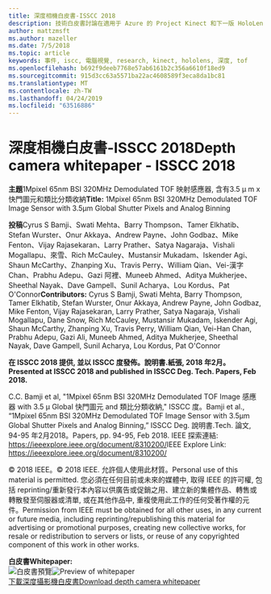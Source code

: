 ```yaml
---
title: 深度相機白皮書-ISSCC 2018
description: 技術白皮書討論在適用于 Azure 的 Project Kinect 和下一版 HoloLens 中使用的深度攝影機。
author: mattzmsft
ms.author: mazeller
ms.date: 7/5/2018
ms.topic: article
keywords: 事件, iscc, 電腦視覺, research, kinect, hololens, 深度, tof
ms.openlocfilehash: b692f9deeb7768e57ab6161b2c356a6610f18ed9
ms.sourcegitcommit: 915d3cc63a5571ba22ac4608589f3eca8da1bc81
ms.translationtype: MT
ms.contentlocale: zh-TW
ms.lasthandoff: 04/24/2019
ms.locfileid: "63516886"
---
```

# <a name="depth-camera-whitepaper---isscc-2018"></a><span data-ttu-id="0a169-104">深度相機白皮書-ISSCC 2018</span><span class="sxs-lookup"><span data-stu-id="0a169-104">Depth camera whitepaper - ISSCC 2018</span></span>

<span data-ttu-id="0a169-105">**主題**1Mpixel 65nm BSI 320MHz Demodulated TOF 映射感應器, 含有3.5 μ m x 快門圖元和類比分類收納</span><span class="sxs-lookup"><span data-stu-id="0a169-105">**Title:** 1Mpixel 65nm BSI 320MHz Demodulated TOF Image Sensor with 3.5μm Global Shutter Pixels and Analog Binning</span></span>

<span data-ttu-id="0a169-106">**投稿**Cyrus S Bamji、Swati Mehta、Barry Thompson、Tamer Elkhatib、Stefan Wurster、Onur Akkaya、Andrew Payne、John Godbaz、Mike Fenton、Vijay Rajasekaran、Larry Prather、Satya Nagaraja、Vishali Mogallapu、來雪、Rich McCauley、Mustansir Mukadam、Iskender Agi、Shaun McCarthy、Zhanping Xu、Travis Perry、William Qian、Vei-漢字 Chan、Prabhu Adepu、Gazi 阿裡、Muneeb Ahmed、Aditya Mukherjee、Sheethal Nayak、Dave Gampell、Sunil Acharya、Lou Kordus、Pat O'Connor</span><span class="sxs-lookup"><span data-stu-id="0a169-106">**Contributors:** Cyrus S Bamji, Swati Mehta, Barry Thompson, Tamer Elkhatib, Stefan Wurster, Onur Akkaya, Andrew Payne, John Godbaz, Mike Fenton, Vijay Rajasekaran, Larry Prather, Satya Nagaraja, Vishali Mogallapu, Dane Snow, Rich McCauley, Mustansir Mukadam, Iskender Agi, Shaun McCarthy, Zhanping Xu, Travis Perry, William Qian, Vei-Han Chan, Prabhu Adepu, Gazi Ali, Muneeb Ahmed, Aditya Mukherjee, Sheethal Nayak, Dave Gampell, Sunil Acharya, Lou Kordus, Pat O'Connor</span></span>

<span data-ttu-id="0a169-107">**在 ISSCC 2018 提供, 並以 ISSCC 度發佈。說明書.紙張, 2018 年2月。**</span><span class="sxs-lookup"><span data-stu-id="0a169-107">**Presented at ISSCC 2018 and published in ISSCC Deg. Tech. Papers, Feb 2018.**</span></span>

<span data-ttu-id="0a169-108">C.</span><span class="sxs-lookup"><span data-stu-id="0a169-108">C.</span></span> <span data-ttu-id="0a169-109">Bamji et al, "1Mpixel 65nm BSI 320MHz Demodulated TOF Image 感應器 with 3.5 μ Global 快門圖元 and 類比分類收納," ISSCC 度。</span><span class="sxs-lookup"><span data-stu-id="0a169-109">Bamji et al., “1Mpixel 65nm BSI 320MHz Demodulated TOF Image Sensor with 3.5μm Global Shutter Pixels and Analog Binning,” ISSCC Deg.</span></span> <span data-ttu-id="0a169-110">說明書.</span><span class="sxs-lookup"><span data-stu-id="0a169-110">Tech.</span></span> <span data-ttu-id="0a169-111">論文, 94-95 年2月2018。</span><span class="sxs-lookup"><span data-stu-id="0a169-111">Papers, pp. 94-95, Feb 2018.</span></span> <span data-ttu-id="0a169-112">IEEE 探索連結: https://ieeexplore.ieee.org/document/8310200/</span><span class="sxs-lookup"><span data-stu-id="0a169-112">IEEE Explore Link: https://ieeexplore.ieee.org/document/8310200/</span></span>

<span data-ttu-id="0a169-113">© 2018 IEEE。</span><span class="sxs-lookup"><span data-stu-id="0a169-113">© 2018 IEEE.</span></span> <span data-ttu-id="0a169-114">允許個人使用此材質。</span><span class="sxs-lookup"><span data-stu-id="0a169-114">Personal use of this material is permitted.</span></span> <span data-ttu-id="0a169-115">您必須在任何目前或未來的媒體中, 取得 IEEE 的許可權, 包括 reprinting/重新發行本內容以供廣告或促銷之用、建立新的集體作品、轉售或轉散發至伺服器或清單, 或在其他作品中, 重複使用此工作的任何受著作權的元件。</span><span class="sxs-lookup"><span data-stu-id="0a169-115">Permission from IEEE must be obtained for all other uses, in any current or future media, including reprinting/republishing this material for advertising or promotional purposes, creating new collective works, for resale or redistribution to servers or lists, or reuse of any copyrighted component of this work in other works.</span></span>

<span data-ttu-id="0a169-116">**白皮書**</span><span class="sxs-lookup"><span data-stu-id="0a169-116">**Whitepaper:**</span></span><br>
<span data-ttu-id="0a169-117">![白皮書預覽](images/depth-camera-isscc.PNG)</span><span class="sxs-lookup"><span data-stu-id="0a169-117">![Preview of whitepaper](images/depth-camera-isscc.PNG)</span></span><br>
[<span data-ttu-id="0a169-118">下載深度攝影機白皮書</span><span class="sxs-lookup"><span data-stu-id="0a169-118">Download depth camera whitepaper</span></span>](images/Depth-Camera-ISSCC-2018.pdf)
